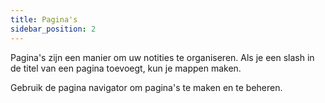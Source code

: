 ```yaml
---
title: Pagina's
sidebar_position: 2
---
```


Pagina's zijn een manier om uw notities te organiseren.
Als je een slash in de titel van een pagina toevoegt, kun je mappen maken.

Gebruik de pagina navigator om pagina's te maken en te beheren.
